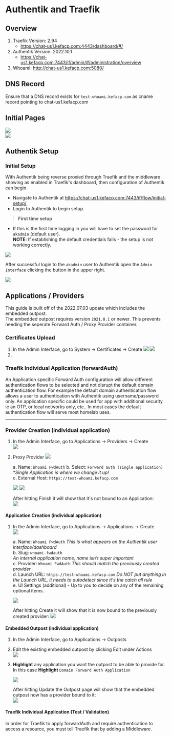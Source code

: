 # Authentik and Traefik  

## Overview  

1. Traefik Version: 2.94
    * https://chat-us1.kefacp.com:4443/dashboard/#/
2. Authentik Version: 2022.10.1
    * https://chat-us1.kefacp.com:7443/if/admin/#/administration/overview
3. Whoami: http://chat-us1.kefacp.com:5080/

## DNS Record  
Ensure that a DNS record exists for `test-whoami.kefacp.com` as cname record pointing to chat-us1.kefacp.com

## Initial Pages
![](./irl/traefik-01.png)  
![](./irl/authentik-01.png)  

## Authentik Setup  

### Initial Setup  
With Authentik being reverse proxied through Traefik and the middleware showing as enabled in Traefik's dashboard, then configuration of Authentik can begin.  

- Navigate to Authentik at https://chat-us1.kefacp.com:7443/if/flow/initial-setup/
- Login to Authentik to begin setup.  

> **First time setup**

* If this is the first time logging in you will have to set the password for `akadmin` (default user).  
**NOTE**: If establishing the default credentials fails - the setup is not working correctly.  

![](./images/authentik-setup.png)

After successful login to the `akadmin` user to Authentik open the `Admin Interface` clicking the button in the upper right.  

![](./images/admin-interface-button.png)  

## Applications / Providers

This guide is built off of the 2022.07.03 update which includes the embedded outpost.  
The embedded outpost requires version `2021.8.1` or newer.  This prevents needing the seperate Forward Auth / Proxy Provider container.  

### Certificates Upload
1.  In the Admin Interface, go to System -> Certificates -> Create
    ![](./irl/certificates-01.png)
    ![](./irl/certificates-02.png)
2.  

### Traefik Individual Application (forwardAuth)  
An Application specific Forward Auth configuration will allow different authentication flows to be selected and not disrupt the default domain authentication flow.  For example the default domain authentication flow allows a user to authentication with Authentik using username/password only.  An application specific could be used for app with additional security ie an OTP, or local networks only, etc..  In most cases the default authentication flow will serve most homelab uses.  

---

### Provider Creation (individual application)
1.  In the Admin Interface, go to Applications -> Providers -> Create  
    ![](./images/authentik-providers-individual-provider-create.png)  

2.  Proxy Provider
    ![](./images/authentik-proxy-provider.png)  

    a.  Name: `Whoami FwdAuth`
    b.  Select: `Forward auth (single application)`  
        **Single Application is where we change it up!*  
    c.  External Host: `https://test-whoami.kefacp.com`

    ![](./irl/proxy-provider-01.png)
    ![](./irl/proxy-provider-02.png)

    After hitting Finish it will show that it's not bound to an Application:  
    ![](./irl/proxy-provider-03.png)


#### Application Creation (individual application)  
1.  In the Admin Interface, go to Applications -> Applications -> Create   
    ![](./images/authentik-application-individual-create.png)  

    a.  Name: `Whoami FwdAuth`
        _This is what appears on the Authentik user interface/dashboard_  
    b.  Slug: `whoami-fwdauth`  
        _An internal application name, name isn't super important_  
    c.  Provider: `Whoami FwdAuth`
        _This should match the previously created provider_  
    d.  Launch URL: `https://test-whoami.kefacp.com`
        _Do NOT put anything in the Launch URL, it needs to autodetect since it's the catch all rule_  
    e.  UI Settings (additional) - Up to you to decide on any of the remaining optional items.  

    ![](./irl/application-01.png)

    After hitting Create it will show that it is now bound to the previously created provider:
    ![](./irl/application-02.png)

#### Embedded Outpost (individual application)  
1.  In the Admin Interface, go to Applications -> Outposts
2.  Edit the existing embedded outpost by clicking Edit under Actions  
   ![](./irl/outposts-01.png)  

3.  **Highlight** any application you want the outpost to be able to provide for.  In this case **Highlight** `Domain Forward Auth Application`  

    ![](./irl/outposts-02.png)

    After hitting Update the Outpost page will show that the embedded outpost now has a provider bound to it:  
    ![](./irl/outposts-03.png)

#### Traefik Individual Application (Test / Validation)  
In order for Traefik to apply forwardAuth and require authentication to access a resource, you must tell Traefik that by adding a Middleware.  

